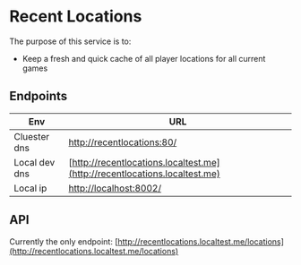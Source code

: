 # Recent Locations

The purpose of this service is to:

- Keep a fresh and quick cache of all player locations for all current games

## Endpoints

| Env           | URL                                                                |
|---------------|--------------------------------------------------------------------|
| Cluester dns  | [http://recentlocations:80/](http://recentlocations:80/  )                 |
| Local dev dns | [http://recentlocations.localtest.me](http://recentlocations.localtest.me) |
| Local ip      | [http://localhost:8002/](http://localhost:8002/  )                 |

## API

Currently the only endpoint: [http://recentlocations.localtest.me/locations](http://recentlocations.localtest.me/locations)